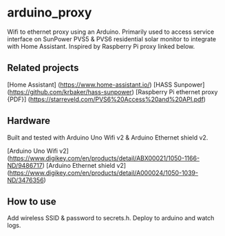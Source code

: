 # arduino_proxy
Wifi to ethernet proxy using an Arduino. Primarily used to access service interface on SunPower PVS5 & PVS6 residential solar monitor to integrate with Home Assistant. Inspired by Raspberry Pi proxy linked below.

## Related projects
[Home Assistant] (https://www.home-assistant.io/)
[HASS Sunpower] (https://github.com/krbaker/hass-sunpower)
[Raspberry Pi ethernet proxy {PDF}] (https://starreveld.com/PVS6%20Access%20and%20API.pdf)


## Hardware
Built and tested with Arduino Uno Wifi v2 & Arduino Ethernet shield v2.

[Arduino Uno Wifi v2] (https://www.digikey.com/en/products/detail/ABX00021/1050-1166-ND/9486717)
[Arduino Ethernet shield v2] (https://www.digikey.com/en/products/detail/A000024/1050-1039-ND/3476356)

## How to use
Add wireless SSID & password to secrets.h. Deploy to arduino and watch logs.
